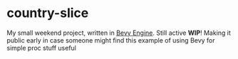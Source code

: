 # country-slice

My small weekend project, written in [Bevy Engine](https://github.com/bevyengine/bevy). Still active **WIP**! Making it public early in case someone might find this  example of using Bevy for simple proc stuff useful
